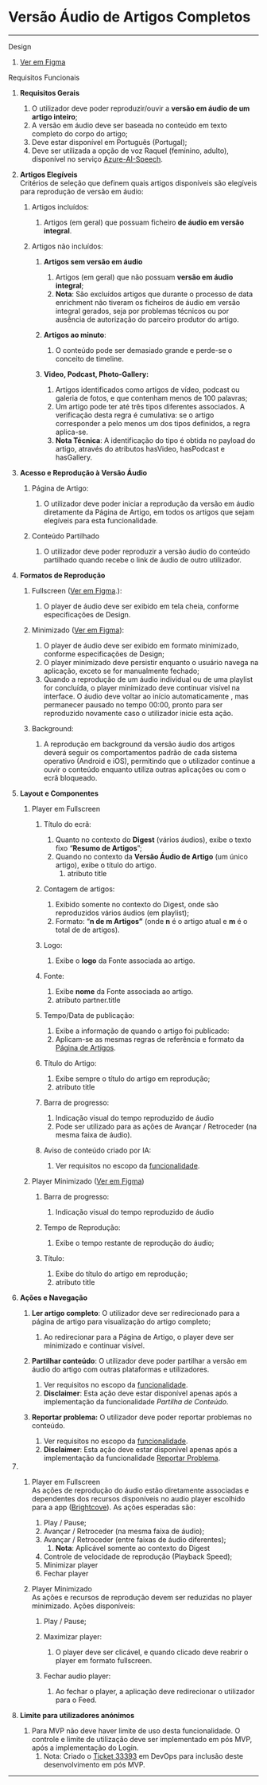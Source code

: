 # Versão Áudio de Artigos Completos

---

Design

1. [Ver em Figma](https://www.figma.com/design/jWFlJEYGhbSeCSDxLjKHTp/Sapo%E3%83%BB%5BHandoff%5D-Design-Visual?node-id=8032-38386&t=0TRQX4vhQVqMAZ9v-4)

Requisitos Funcionais

1. **Requisitos Gerais**  
   1. O utilizador deve poder reproduzir/ouvir a **versão em áudio de um artigo inteiro**;  
   2. A versão em áudio deve ser baseada no conteúdo em texto completo do corpo do artigo;  
   3. Deve estar disponível em Português (Portugal);  
   4. Deve ser utilizada a opção de voz Raquel (feminino, adulto), disponível no serviço [Azure-AI-Speech](https://ai.azure.com/explore/models/aiservices/Azure-AI-Speech/version/1/registry/azureml-cogsvc/tryout/texttospeech#voicegallery).

2. **Artigos Elegíveis**  
   Critérios de seleção que definem quais artigos disponíveis são elegíveis para reprodução de versão em áudio:    
   1. Artigos incluídos:  
      1. Artigos (em geral) que possuam ficheiro **de áudio em versão integral**.

   2. Artigos não incluídos:  
      1. **Artigos sem versão em áudio**  
         1. Artigos (em geral) que não possuam **versão em áudio integral**;  
         2. **Nota**: São excluídos artigos que durante o processo de data enrichment não tiveram os ficheiros de áudio em versão integral gerados, seja por problemas técnicos ou por ausência de autorização do parceiro produtor do artigo. 

      2. **Artigos ao minuto**:  
         1. O conteúdo pode ser demasiado grande e perde-se o conceito de timeline.

      3. **Video, Podcast, Photo-Gallery:**  
         1. Artigos identificados como artigos de vídeo, podcast ou galeria de fotos, e que contenham menos de 100 palavras;  
         2. Um artigo pode ter até três tipos diferentes associados. A verificação desta regra é cumulativa: se o artigo corresponder a pelo menos um dos tipos definidos, a regra aplica-se.  
         3. **Nota Técnica**: A identificação do tipo é obtida no payload do artigo, através do atributos hasVideo, hasPodcast e hasGallery.   

3. **Acesso e Reprodução à Versão Áudio**  
   1. Página de Artigo:  
      1. O utilizador deve poder iniciar a reprodução da versão em áudio diretamente da Página de Artigo, em todos os artigos que sejam elegíveis para esta funcionalidade.

   2. Conteúdo Partilhado  
      1. O utilizador deve poder reproduzir a versão áudio do conteúdo partilhado quando recebe o link de áudio de outro utilizador.

4. **Formatos de Reprodução**  
   1. Fullscreen ([Ver em Figma](https://www.figma.com/design/jWFlJEYGhbSeCSDxLjKHTp/Sapo%E3%83%BB%5BHandoff%5D-Design-Visual?node-id=8032-40866&t=0TRQX4vhQVqMAZ9v-4).):  
      1. O player de áudio deve ser exibido em tela cheia, conforme especificações de Design.

   2. Minimizado ([Ver em Figma](https://www.figma.com/design/jWFlJEYGhbSeCSDxLjKHTp/Sapo%E3%83%BB%5BHandoff%5D-Design-Visual?node-id=8032-40974&t=0TRQX4vhQVqMAZ9v-4)):  
      1. O player de áudio deve ser exibido em formato minimizado, conforme especificações de Design;  
      2. O player minimizado deve persistir enquanto o usuário navega na aplicação, exceto se for manualmente fechado;  
      3. Quando a reprodução de um áudio individual ou de uma playlist for concluída, o player minimizado deve continuar visível na interface. O áudio deve voltar ao início automaticamente , mas permanecer pausado no tempo 00:00, pronto para ser reproduzido novamente caso o utilizador inicie esta ação.

   3. Background:  
      1. A reprodução em background da versão áudio dos artigos deverá seguir os comportamentos padrão de cada sistema operativo (Android e iOS), permitindo que o utilizador continue a ouvir o conteúdo enquanto utiliza outras aplicações ou com o ecrã bloqueado.

5. **Layout e Componentes**  
   1. Player em Fullscreen  
      1. Título do ecrã:  
         1. Quanto no contexto do **Digest** (vários áudios), exibe o texto fixo “**Resumo de Artigos**”;  
         2. Quando no contexto da **Versão Áudio de Artigo** (um único artigo), exibe o título do artigo.  
            1. atributo title

      2. Contagem de artigos:  
         1. Exibido somente no contexto do Digest, onde são reproduzidos vários áudios (em playlist);  
         2. Formato: “**n de m Artigos”** (onde **n** é o artigo atual e **m** é o total de de artigos).

      3. Logo:  
         1. Exibe o **logo** da Fonte associada ao artigo. 

      4. Fonte:  
         1. Exibe **nome** da Fonte associada ao artigo.  
         2. atributo partner.title

      5. Tempo/Data de publicação:  
         1. Exibe a informação de quando o artigo foi publicado:  
         2. Aplicam-se as mesmas regras de referência e formato da [Página de Artigos](?tab=t.g0diref5r0rg).

      6. Título do Artigo:  
         1. Exibe sempre o título do artigo em reprodução;  
         2. atributo title

      7. Barra de progresso:  
         1. Indicação visual do tempo reproduzido de áudio  
         2. Pode ser utilizado para as ações de Avançar / Retroceder (na mesma faixa de áudio). 

      8. Aviso de conteúdo criado por IA:  
         1. Ver requisitos no escopo da [funcionalidade](?tab=t.xzrfike6umrp).

   2. Player Minimizado ([Ver em Figma](https://www.figma.com/design/jWFlJEYGhbSeCSDxLjKHTp/Sapo%E3%83%BB-Handoff--Design-Visual?node-id=8032-40974&t=watMY2yOvb1q0sYW-4))  
      1. Barra de progresso:  
         1. Indicação visual do tempo reproduzido de áudio

      2. Tempo de Reprodução:  
         1. Exibe o tempo restante de reprodução do áudio;

      3. Título:  
         1. Exibe do título do artigo em reprodução;  
         2. atributo title

6. **Ações e Navegação**  
   1. **Ler artigo completo**: O utilizador deve ser redirecionado para a página de artigo para visualização do artigo completo;   
      1. Ao redirecionar para a Página de Artigo, o player deve ser minimizado e continuar visível.

   2. **Partilhar conteúdo**: O utilizador deve poder partilhar a versão em áudio do artigo com outras plataformas e utilizadores.   
      1. Ver requisitos no escopo da [funcionalidade](?tab=t.7t57iyz5hp70).  
      2. **Disclaimer**: Esta ação deve estar disponível apenas após a implementação da funcionalidade *Partilha de Conteúdo*.

   3. **Reportar problema:** O utilizador deve poder reportar problemas no conteúdo.  
      1. Ver requisitos no escopo da [funcionalidade](?tab=t.bmoeqea3zr7s).  
      2. **Disclaimer**: Esta ação deve estar disponível apenas após a implementação da funcionalidade [Reportar Problema](?tab=t.bmoeqea3zr7s).

7.   
   1. Player em Fullscreen  
      As ações de reprodução do áudio estão diretamente associadas e dependentes dos recursos disponíveis no audio player escolhido para a app ([Brightcove](https://www.brightcove.com/)). As ações esperadas são:  
      1. Play / Pause;  
      2. Avançar / Retroceder (na mesma faixa de áudio);  
      3. Avançar / Retroceder (entre faixas de áudio diferentes);  
         1. **Nota**: Aplicável somente ao contexto do Digest  
      4. Controle de velocidade de reprodução (Playback Speed);  
      5. Minimizar player  
      6. Fechar player

   2. Player Minimizado  
      As ações e recursos de reprodução devem ser reduzidas no player minimizado. Ações disponíveis:  
      1. Play / Pause;

      2. Maximizar player:   
         1. O player deve ser clicável, e quando clicado deve reabrir o player em formato fullscreen.

      3. Fechar audio player:  
         1. Ao fechar o player, a aplicação deve redirecionar o utilizador para o Feed. 

8. **Limite para utilizadores anónimos**  
   1. Para MVP não deve haver limite de uso desta funcionalidade. O controle e limite de utilização deve ser implementado em pós MVP, após a implementação do Login.   
      1. Nota: Criado o [Ticket 33393](https://dev.azure.com/blissapps/SAPO%20App/_workitems/edit/33393) em DevOps para inclusão deste desenvolvimento em pós MVP.

---

